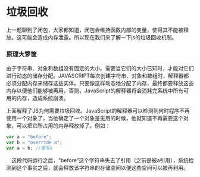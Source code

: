 # 垃圾回收

上一题聊到了闭包，大家都知道，闭包会维持函数内部的变量，使得其不能被释放。这可能会造成内存泄露。所以现在我们来了解一下js的垃圾回收机制。

### 原理大箩筐

由于字符串、对象和数组没有固定的大小。需要当它们的大小已知时，才能对它们进行动态的储存分配。JAVASCRIPT每次创建字符串、对象和数组时，解释器都必须分配内存来储存这些实体。只要像这样动态地分配了内存，最终都要释放这些内存以便他们能够被再用，否则，JavaScript的解释器将会消耗完系统中所有可用的内存，造成系统崩溃。

上面解释了JS为何需要垃圾回收。JavaScript的解释器可以检测到何时程序不再使用一个对象了，当他确定了一个对象是无用的时候，他就知道不再需要这个对象，可以把它所占用的内存释放掉了。例如：

```js
var a = "before";
var b = "override a";
var a = b; //重写a
```

　这段代码运行之后，“before”这个字符串失去了引用（之前是被a引用），系统检测到这个事实之后，就会释放该字符串的存储空间以便这些空间可以被再利用。